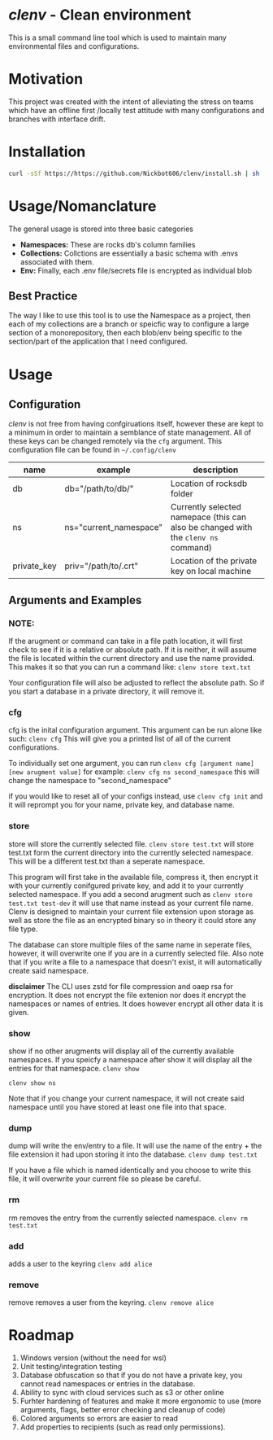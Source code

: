 # *clenv* - Clean environment
This is a small command line tool which is used to maintain many environmental files and configurations. 

# Motivation
This project was created with the intent of alleviating the stress on teams which have an offline first /locally test attitude with many configurations and branches with interface drift. 

# Installation

```bash
curl -sSf https://https://github.com/Nickbot606/clenv/install.sh | sh
```

# Usage/Nomanclature

The general usage is stored into three basic categories 
- **Namespaces:** These are rocks db's column families
- **Collections:** Collctions are essentially a basic schema with .envs associated with them. 
- **Env:** Finally, each .env file/secrets file is encrypted as individual blob

## Best Practice
The way I like to use this tool is to use the Namespace as a project, then each of my collections are a branch or speicfic way to configure a large section of a monorepository, then each blob/env being specific to the section/part of the application that I need configured.

# Usage
## Configuration
*clenv* is not free from having confgiruations itself, however these are kept to a minimum in order to maintain a semblance of state management. All of these keys can be changed remotely via the `cfg` argument.
This configuration file can be found in `~/.config/clenv`

| name | example | description |
| --- | --- | --- |
| db | db="/path/to/db/" | Location of rocksdb folder |
| ns | ns="current_namespace" | Currently selected namepace (this can also be changed with the `clenv ns` command) |
| private_key | priv="/path/to/.crt" | Location of the private key on local machine |

## Arguments and Examples

### NOTE:
If the arugment or command can take in a file path location, it will first check to see if it is a relative or absolute path. If it is neither, it will assume the file is located within the current directory and use the name provided. This makes it so that you can run a command like:
`clenv store text.txt`

Your configuration file will also be adjusted to reflect the absolute path. So if you start a database in a private directory, it will remove it. 


### cfg
cfg is the inital configuration argument. This argument can be run alone like such: 
`clenv cfg`
This will give you a printed list of all of the current configurations.

To individually set one argument, you can run 
`clenv cfg [argument name] [new arugment value]`
for example: `clenv cfg ns second_namespace`
this will change the namespace to "second_namespace"

if you would like to reset all of your configs instead, use 
`clenv cfg init` and it will reprompt you for your name, private key, and database name.

### store
store will store the currently selected file. 
`clenv store test.txt` will store test.txt form the current directory into the currently selected namespace. This will be a different test.txt than a seperate namespace.

This program will first take in the available file, compress it, then encrypt it with your currently conifgured private key, and add it to your currently selected namespace. If you add a second arugment such as `clenv store test.txt test-dev` it will use that name instead as your current file name. Clenv is designed to maintain your current file extension upon storage as well as store the file as an encrypted binary so in theory it could store any file type.

The database can store multiple files of the same name in seperate files, however, it will overwrite one if you are in a currently selected file.
Also note that if you write a file to a namespace that doesn't exist, it will automatically create said namespace.

**disclaimer**
The CLI uses zstd for file compression and oaep rsa for encryption. It does not encrypt the file extenion nor does it encrypt the namespaces or names of entries. It does however encrypt all other data it is given.

### show
show if no other arugments will display all of the currently available namespaces. If you speicfy a namespace after show it will display all the entries for that namespace.
`clenv show`

`clenv show ns`

Note that if you change your current namespace, it will not create said namespace until you have stored at least one file into that space.

### dump
dump will write the env/entry to a file. It will use the name of the entry + the file extension it had upon storing it into the database.
`clenv dump test.txt`

If you have a file which is named identically and you choose to write this file, it will overwrite your current file so please be careful.

### rm
rm removes the entry from the currently selected namespace. 
`clenv rm test.txt`

### add
adds a user to the keyring
`clenv add alice`

### remove
remove removes a user from the keyring.
`clenv remove alice`

# Roadmap
1. Windows version (without the need for wsl)
2. Unit testing/integration testing
3. Database obfuscation so that if you do not have a private key, you cannot read namespaces or entries in the database.
4. Ability to sync with cloud services such as s3 or other online
5. Furhter hardening of features and make it more ergonomic to use (more arguments, flags, better error checking and cleanup of code)
6. Colored arguments so errors are easier to read
7. Add properties to recipients (such as read only permissions).